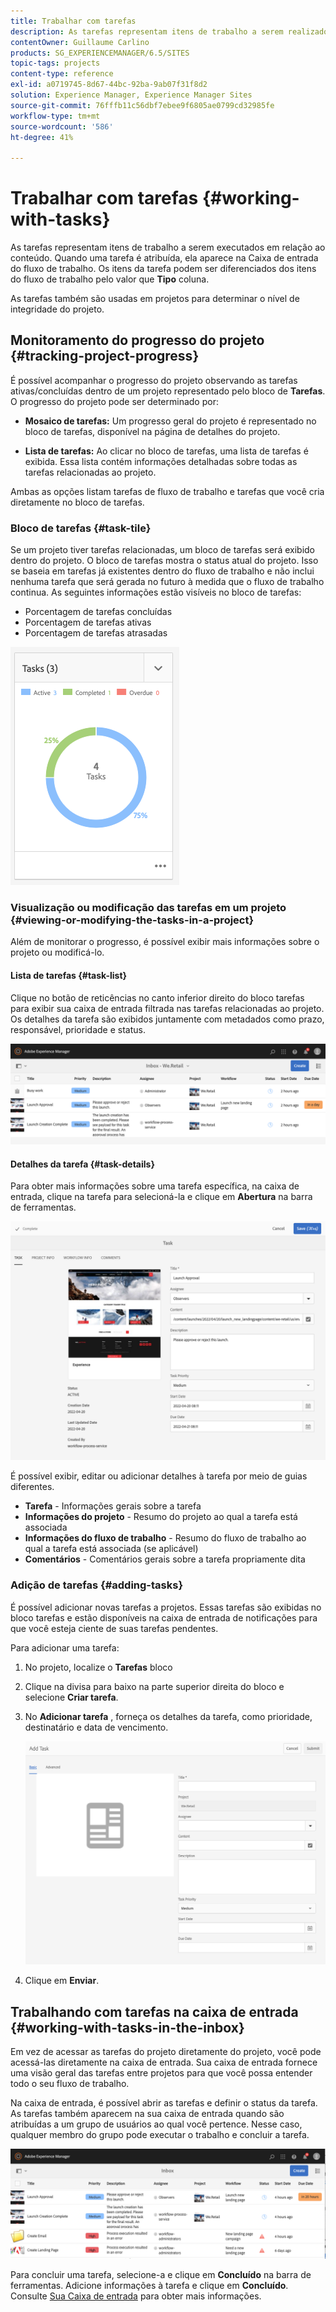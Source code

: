 ```yaml
---
title: Trabalhar com tarefas
description: As tarefas representam itens de trabalho a serem realizados no conteúdo e são usadas nos projetos para determinar a percentagem de conclusão das tarefas atuais
contentOwner: Guillaume Carlino
products: SG_EXPERIENCEMANAGER/6.5/SITES
topic-tags: projects
content-type: reference
exl-id: a0719745-8d67-44bc-92ba-9ab07f31f8d2
solution: Experience Manager, Experience Manager Sites
source-git-commit: 76fffb11c56dbf7ebee9f6805ae0799cd32985fe
workflow-type: tm+mt
source-wordcount: '586'
ht-degree: 41%

---
```



# Trabalhar com tarefas {#working-with-tasks}

As tarefas representam itens de trabalho a serem executados em relação ao conteúdo. Quando uma tarefa é atribuída, ela aparece na Caixa de entrada do fluxo de trabalho. Os itens da tarefa podem ser diferenciados dos itens do fluxo de trabalho pelo valor que **Tipo** coluna.

As tarefas também são usadas em projetos para determinar o nível de integridade do projeto.

## Monitoramento do progresso do projeto {#tracking-project-progress}

É possível acompanhar o progresso do projeto observando as tarefas ativas/concluídas dentro de um projeto representado pelo bloco de **Tarefas**. O progresso do projeto pode ser determinado por:

* **Mosaico de tarefas:** Um progresso geral do projeto é representado no bloco de tarefas, disponível na página de detalhes do projeto.

* **Lista de tarefas:** Ao clicar no bloco de tarefas, uma lista de tarefas é exibida. Essa lista contém informações detalhadas sobre todas as tarefas relacionadas ao projeto.

Ambas as opções listam tarefas de fluxo de trabalho e tarefas que você cria diretamente no bloco de tarefas.

### Bloco de tarefas {#task-tile}

Se um projeto tiver tarefas relacionadas, um bloco de tarefas será exibido dentro do projeto. O bloco de tarefas mostra o status atual do projeto. Isso se baseia em tarefas já existentes dentro do fluxo de trabalho e não inclui nenhuma tarefa que será gerada no futuro à medida que o fluxo de trabalho continua. As seguintes informações estão visíveis no bloco de tarefas:

* Porcentagem de tarefas concluídas
* Porcentagem de tarefas ativas
* Porcentagem de tarefas atrasadas

![Mosaico de tarefas](assets/project-tile-tasks.png)

### Visualização ou modificação das tarefas em um projeto {#viewing-or-modifying-the-tasks-in-a-project}

Além de monitorar o progresso, é possível exibir mais informações sobre o projeto ou modificá-lo.

#### Lista de tarefas {#task-list}

Clique no botão de reticências no canto inferior direito do bloco tarefas para exibir sua caixa de entrada filtrada nas tarefas relacionadas ao projeto. Os detalhes da tarefa são exibidos juntamente com metadados como prazo, responsável, prioridade e status.

![Caixa de entrada de tarefas do projeto](assets/project-tasks.png)

#### Detalhes da tarefa {#task-details}

Para obter mais informações sobre uma tarefa específica, na caixa de entrada, clique na tarefa para selecioná-la e clique em **Abertura** na barra de ferramentas.

![Detalhes da tarefa](assets/project-task-detail.png)

É possível exibir, editar ou adicionar detalhes à tarefa por meio de guias diferentes.

* **Tarefa** - Informações gerais sobre a tarefa
* **Informações do projeto** - Resumo do projeto ao qual a tarefa está associada
* **Informações do fluxo de trabalho** - Resumo do fluxo de trabalho ao qual a tarefa está associada (se aplicável)
* **Comentários** - Comentários gerais sobre a tarefa propriamente dita

### Adição de tarefas {#adding-tasks}

É possível adicionar novas tarefas a projetos. Essas tarefas são exibidas no bloco tarefas e estão disponíveis na caixa de entrada de notificações para que você esteja ciente de suas tarefas pendentes.

Para adicionar uma tarefa:

1. No projeto, localize o **Tarefas** bloco
1. Clique na divisa para baixo na parte superior direita do bloco e selecione **Criar tarefa**.
1. No **Adicionar tarefa** , forneça os detalhes da tarefa, como prioridade, destinatário e data de vencimento.

   ![Adicionar uma tarefa](assets/project-add-task.png)

1. Clique em **Enviar**.

## Trabalhando com tarefas na caixa de entrada {#working-with-tasks-in-the-inbox}

Em vez de acessar as tarefas do projeto diretamente do projeto, você pode acessá-las diretamente na caixa de entrada. Sua caixa de entrada fornece uma visão geral das tarefas entre projetos para que você possa entender todo o seu fluxo de trabalho.

Na caixa de entrada, é possível abrir as tarefas e definir o status da tarefa. As tarefas também aparecem na sua caixa de entrada quando são atribuídas a um grupo de usuários ao qual você pertence. Nesse caso, qualquer membro do grupo pode executar o trabalho e concluir a tarefa.

![Caixa de entrada](assets/project-inbox.png)

Para concluir uma tarefa, selecione-a e clique em **Concluído** na barra de ferramentas. Adicione informações à tarefa e clique em **Concluído**. Consulte [Sua Caixa de entrada](/help/sites-authoring/inbox.md) para obter mais informações.

